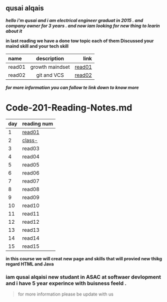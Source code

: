 ## qusai alqais 

***hello i'm qusai and i am electrical engineer graduat in 2015 . and company owner for 3 years . and now iam looking for new thing to learin about it*** 

**in last reading we have a done tow topic each of them 
Discussed your maind skill and your tech skill** 

| name | description | link |
| :---         |     :---:      |          ---: |
| read01   | growth maindset    | [read01](https://qusaiqeisi.github.io/reading-notes/read01)    |
| read02     | git and VCS     | [read02](https://qusaiqeisi.github.io/reading-notes/Read02)      |


***for more information you can follow te link down to know more***


# Code-201-Reading-Notes.md
| day  | reading num |
| ------------- | ------------- |
|1  | [read01](https://qusaiqeisi.github.io/reading-notes/class01)  |
| 2  | [class-](https://qusaiqeisi.github.io/reading-notes/class-02)|
| 3  |read03 |
| 4  |read04 |
| 5  | read05 |
| 6  | read06  |
| 7  | read07  |
| 8 | read08  |
| 9  | read09  |
| 10  | read10  |
| 11  | read11  |
| 12  | read12 |
| 13  | read13  |
| 14  | read14 |
| 15 | read15  |

**in this course we will creat new page and skills that will provied new thikg regard HTML and Java**
### iam qusai alqaisi new studant in ASAC at softwaer devlopment and i have 5 year experince with buisness feeld .
> for more information please be update with us 



